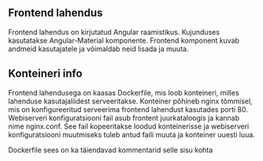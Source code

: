 ## Frontend lahendus

Frontend lahendus on kirjutatud Angular raamistikus. 
Kujunduses kasutatakse Angular-Material komponente.
Frontend komponent kuvab andmeid kasutajatele ja võimaldab neid lisada ja muuta.

## Konteineri info

Frontend lahendusega on kaasas Dockerfile, mis loob konteineri,
milles lahenduse kasutajaliidest serveeritakse. Konteiner põhineb nginx tõmmisel,
mis on konfigureeritud serveerima frontend lahendust kasutades porti 80. Webiserveri konfiguratsiooni
fail asub frontent juurkataloogis ja kannab nime nginx.conf. See fail kopeeritakse loodud konteinerisse ja 
webiserveri konfiguratsiooni muutmiseks tuleb antud faili muuta ja konteiner uuesti luua.

Dockerfile sees on ka täiendavad kommentarid selle sisu kohta
